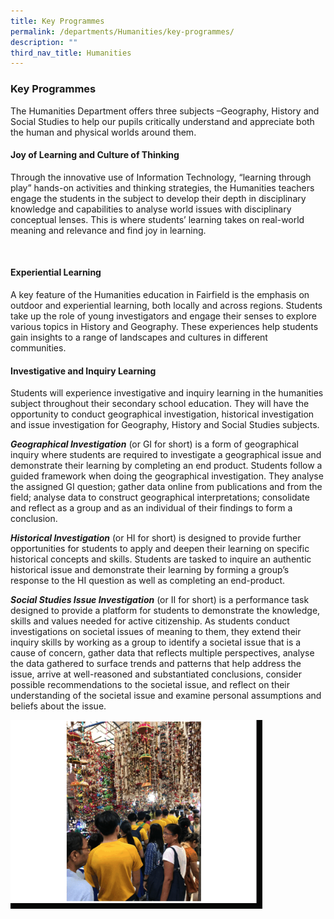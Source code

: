```yaml
---
title: Key Programmes
permalink: /departments/Humanities/key-programmes/
description: ""
third_nav_title: Humanities
---
```

### Key Programmes

The Humanities Department offers three subjects –Geography, History and Social Studies to help our pupils critically understand and appreciate both the human and physical worlds around them.

  

#### Joy of Learning and Culture of Thinking

Through the innovative use of Information Technology, “learning through play” hands-on activities and thinking strategies, the Humanities teachers engage the students in the subject to develop their depth in disciplinary knowledge and capabilities to analyse world issues with disciplinary conceptual lenses. This is where students’ learning takes on real-world meaning and relevance and find joy in learning.

      

#### Experiential Learning

A key feature of the Humanities education in Fairfield is the emphasis on outdoor and experiential learning, both locally and across regions. Students take up the role of young investigators and engage their senses to explore various topics in History and Geography. These experiences help students gain insights to a range of landscapes and cultures in different communities.

  

#### Investigative and Inquiry Learning

Students will experience investigative and inquiry learning in the humanities subject throughout their secondary school education. They will have the opportunity to conduct geographical investigation, historical investigation and issue investigation for Geography, History and Social Studies subjects.

  

_**Geographical Investigation**_ (or GI for short) is a form of geographical inquiry where students are required to investigate a geographical issue and demonstrate their learning by completing an end product. Students follow a guided framework when doing the geographical investigation. They analyse the assigned GI question; gather data online from publications and from the field; analyse data to construct geographical interpretations; consolidate and reflect as a group and as an individual of their findings to form a conclusion.

  

_**Historical Investigation**_ (or HI for short) is designed to provide further opportunities for students to apply and deepen their learning on specific historical concepts and skills. Students are tasked to inquire an authentic historical issue and demonstrate their learning by forming a group’s response to the HI question as well as completing an end-product.

  

_**Social Studies Issue Investigation**_ (or II for short) is a performance task designed to provide a platform for students to demonstrate the knowledge, skills and values needed for active citizenship. As students conduct investigations on societal issues of meaning to them, they extend their inquiry skills by working as a group to identify a societal issue that is a cause of concern, gather data that reflects multiple perspectives, analyse the data gathered to surface trends and patterns that help address the issue, arrive at well-reasoned and substantiated conclusions, consider possible recommendations to the societal issue, and reflect on their understanding of the societal issue and examine personal assumptions and beliefs about the issue.

<img src="/images/humanities.gif" style="width:80%">

